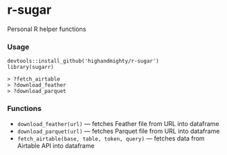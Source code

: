 # r-sugar
Personal R helper functions

### Usage
```
devtools::install_github('highandmighty/r-sugar')
library(sugarr)

> ?fetch_airtable
> ?download_feather
> ?download_parquet
```

### Functions
- `download_feather(url)` — fetches Feather file from URL into dataframe
- `download_parquet(url)` — fetches Parquet file from URL into dataframe
- `fetch_airtable(base, table, token, query)` — fetches data from Airtable API into dataframe
